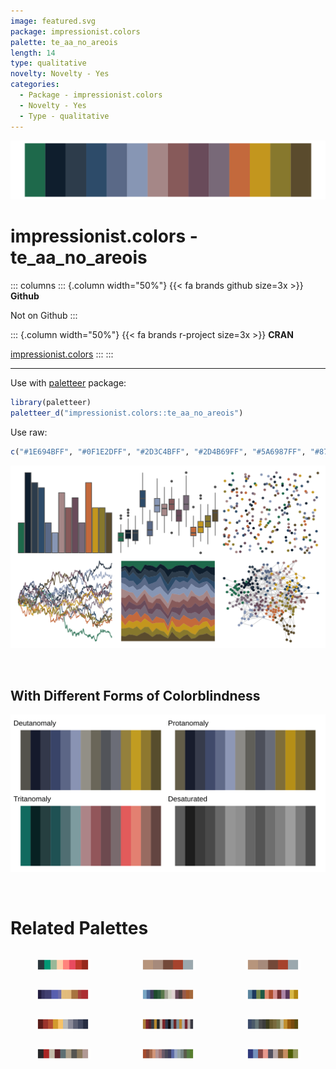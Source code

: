 ```yaml
---
image: featured.svg
package: impressionist.colors
palette: te_aa_no_areois
length: 14
type: qualitative
novelty: Novelty - Yes
categories:
  - Package - impressionist.colors
  - Novelty - Yes
  - Type - qualitative
---
```


![](featured.svg)

# impressionist.colors - te_aa_no_areois 

::: columns
::: {.column width="50%"}
{{< fa brands github size=3x >}}
**Github**

Not on Github
:::

::: {.column width="50%"}
{{< fa brands r-project size=3x >}}
**CRAN**

[impressionist.colors](https://CRAN.R-project.org/package=impressionist.colors)
:::
:::

<hr> 

Use with [paletteer](https://emilhvitfeldt.github.io/paletteer/) package:

```r
library(paletteer)
paletteer_d("impressionist.colors::te_aa_no_areois")
```

Use raw:

```r
c("#1E694BFF", "#0F1E2DFF", "#2D3C4BFF", "#2D4B69FF", "#5A6987FF", "#8796B4FF", "#A58787FF", "#875A5AFF", "#694B5AFF", "#786978FF", "#C3693CFF", "#C3961EFF", "#87782DFF", "#5A4B2DFF")
``` 

![](examples.png) 

  <br>
  
  ## With Different Forms of Colorblindness
  
  ![](colorblind.svg) 

<br>

# Related Palettes

<div class="list" style="display: grid; grid-template-columns: auto auto auto;"> <figure class="figure">
<a href="../../awtools/a_palette/"> <img src="../../awtools/a_palette/featured.svg" style="width: 100%;" class="figure-img"></a>
</figure> <figure class="figure">
<a href="../../ButterflyColors/hamadryas_feronia/"> <img src="../../ButterflyColors/hamadryas_feronia/featured.svg" style="width: 100%;" class="figure-img"></a>
</figure> <figure class="figure">
<a href="../../ButterflyColors/hamadryas_feronia/"> <img src="../../ButterflyColors/hamadryas_feronia/featured.svg" style="width: 100%;" class="figure-img"></a>
</figure> <figure class="figure">
<a href="../../beyonce/X61/"> <img src="../../beyonce/X61/featured.svg" style="width: 100%;" class="figure-img"></a>
</figure> <figure class="figure">
<a href="../../impressionist.colors/fleurs_dans_un_vase_de_cristal/"> <img src="../../impressionist.colors/fleurs_dans_un_vase_de_cristal/featured.svg" style="width: 100%;" class="figure-img"></a>
</figure> <figure class="figure">
<a href="../../MetBrewer/Redon/"> <img src="../../MetBrewer/Redon/featured.svg" style="width: 100%;" class="figure-img"></a>
</figure> <figure class="figure">
<a href="../../MetBrewer/Demuth/"> <img src="../../MetBrewer/Demuth/featured.svg" style="width: 100%;" class="figure-img"></a>
</figure> <figure class="figure">
<a href="../../ochRe/emu_woman_paired/"> <img src="../../ochRe/emu_woman_paired/featured.svg" style="width: 100%;" class="figure-img"></a>
</figure> <figure class="figure">
<a href="../../impressionist.colors/la_yole/"> <img src="../../impressionist.colors/la_yole/featured.svg" style="width: 100%;" class="figure-img"></a>
</figure> <figure class="figure">
<a href="../../peRReo/wyy/"> <img src="../../peRReo/wyy/featured.svg" style="width: 100%;" class="figure-img"></a>
</figure> <figure class="figure">
<a href="../../impressionist.colors/les_peupliers/"> <img src="../../impressionist.colors/les_peupliers/featured.svg" style="width: 100%;" class="figure-img"></a>
</figure> <figure class="figure">
<a href="../../NatParksPalettes/Torres/"> <img src="../../NatParksPalettes/Torres/featured.svg" style="width: 100%;" class="figure-img"></a>
</figure> 
</div>
